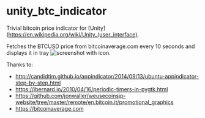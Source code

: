 # unity_btc_indicator

Trivial bitcoin price indicator for [Unity](https://en.wikipedia.org/wiki/Unity_(user_interface).

Fetches the BTCUSD price from bitcoinaverage.com every 10 seconds and displays it in tray ![screenshot with icon](http://storage1.static.itmages.com/i/16/0905/h_1473059139_6796960_32a8828b63.png).

Thanks to:
* http://candidtim.github.io/appindicator/2014/09/13/ubuntu-appindicator-step-by-step.html
* https://jbernard.io/2010/04/16/periodic-timers-in-pygtk.html
* https://github.com/jonwaller/weusecoinsjp-website/tree/master/remote/en.bitcoin.it/promotional_graphics
* https://bitcoinaverage.com
